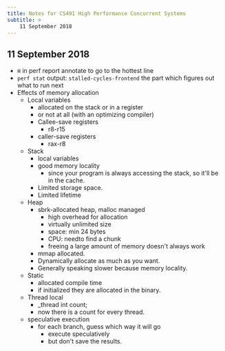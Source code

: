 ```yaml
---
title: Notes for CS491 High Performance Concurrent Systems
subtitle: >
    11 September 2018
---
```


## 11 September 2018
* `H` in perf report annotate to go to the hottest line
* `perf stat` output: `stalled-cycles-frontend` the part which figures out what to run next
* Effects of memory allocation
    * Local variables
        * allocated on the stack or in a register
        * or not at all (with an optimizing compiler)
        * Callee-save registers
             * r8-r15
        * caller-save registers
            * rax-r8
    * Stack
        * local variables
        * good memory locality
            * since your program is always accessing the stack, so it'll be in the cache.
        * Limited storage space.
        * Limited lifetime
    * Heap
        * sbrk-allocated heap, malloc managed
            * high overhead for allocation
            * virtually unlimited size
            * space: min 24 bytes
            * CPU: needto find a chunk
            * freeing a large amount of memory doesn't always work
        * mmap allocated.
        * Dynamically allocate as much as you want.
        * Generally speaking slower because memory locality.
    * Static
        * allocated compile time
        * if initialized they are allocated in the binary.
    * Thread local
        * _thread int count;
        * now there is a count for every thread.
    * speculative execution
        * for each branch, guess which way it will go
            * execute speculatively
            * but don't save the results.

